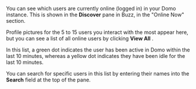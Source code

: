

You can see which users are currently online (logged in) in your Domo instance. This is shown in the
 **Discover**
 pane in Buzz, in the "Online Now" section.

Profile pictures for the 5 to 15 users you interact with the most appear here, but you can see a list of all online users by clicking
 **View All**
 .

In this list, a green dot indicates the user has been active in Domo within the last 10 minutes, whereas a yellow dot indicates they have been idle for the last 10 minutes.


 You can search for specific users in this list by entering their names into the
 **Search**
 field at the top of the pane.

